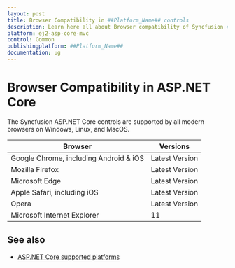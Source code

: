 ```yaml
---
layout: post
title: Browser Compatibility in ##Platform_Name## controls
description: Learn here all about Browser compatibility of Syncfusion ##Platform_Name## controls and more.
platform: ej2-asp-core-mvc
control: Common
publishingplatform: ##Platform_Name##
documentation: ug
---
```


# Browser Compatibility in ASP.NET Core

The Syncfusion ASP.NET Core controls are supported by all modern browsers on Windows, Linux, and MacOS.

|    Browser    |    Versions    |
|--------------|---------------|
|    Google Chrome, including Android & iOS    |    Latest Version  |
|    Mozilla Firefox    |    Latest Version  |
|    Microsoft Edge    |    Latest Version  |
|    Apple Safari, including iOS    |    Latest Version  |
|    Opera    |    Latest Version  |
|    Microsoft Internet Explorer    |    11  |

## See also

* [ASP.NET Core supported platforms](https://docs.microsoft.com/en-us/aspnet/core/blazor/supported-platforms)
